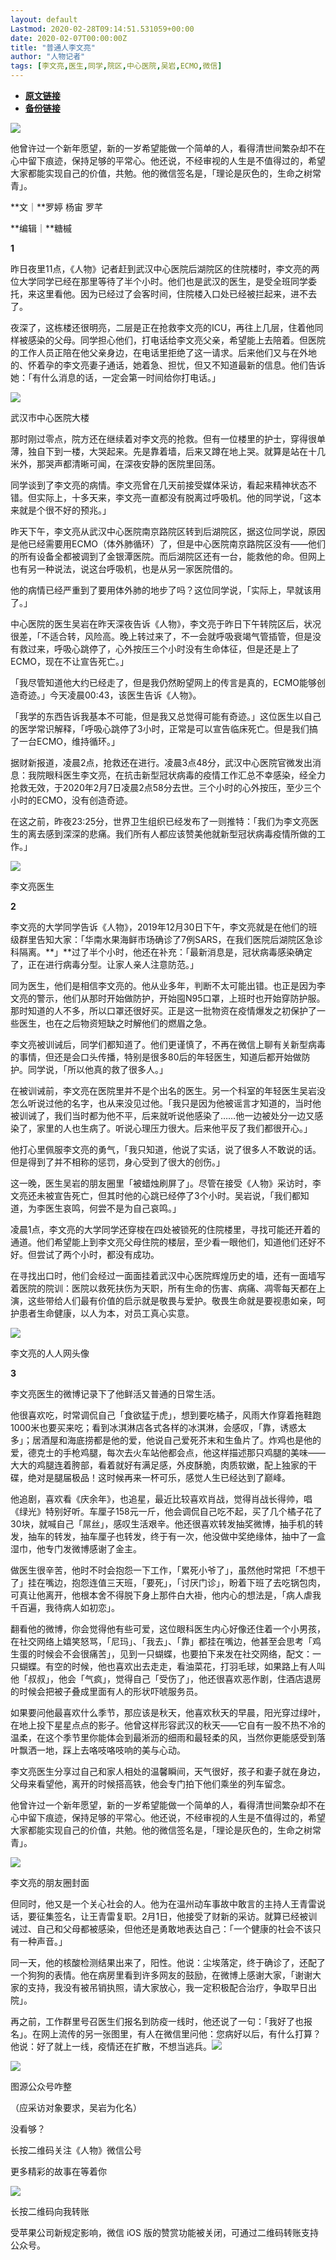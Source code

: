 ```yaml
---
layout: default
Lastmod: 2020-02-28T09:14:51.531059+00:00
date: 2020-02-07T00:00:00Z
title: "普通人李文亮"
author: "人物记者"
tags: [李文亮,医生,同学,院区,中心医院,吴岩,ECMO,微信]
---
```


* [**原文链接**](http://mp.weixin.qq.com/s?__biz=MjEwMzA5NTcyMQ==&mid=2653108513&idx=1&sn=94a83f1fdd776651d3bfec9235da11a3&chksm=4eb2dfe779c556f197d1791eb7b14f1e70b2ca3eccd808318764d7bf89e6271949976753ea51#rd)
* [**备份链接**](http://archive.is/nDykY)


![](/images/post/e9cf3fae5ade928b8dd5a31253fd1ac5.jpg)

他曾许过一个新年愿望，新的一岁希望能做一个简单的人，看得清世间繁杂却不在心中留下痕迹，保持足够的平常心。他还说，不经审视的人生是不值得过的，希望大家都能实现自己的价值，共勉。他的微信签名是，「理论是灰色的，生命之树常青」。

**文｜**罗婷 杨宙 罗芊

**编辑｜**糖槭

**1**

昨日夜里11点，《人物》记者赶到武汉中心医院后湖院区的住院楼时，李文亮的两位大学同学已经在那里等待了半个小时。他们也是武汉的医生，是受全班同学委托，来这里看他。因为已经过了会客时间，住院楼入口处已经被拦起来，进不去了。

夜深了，这栋楼还很明亮，二层是正在抢救李文亮的ICU，再往上几层，住着他同样被感染的父母。同学担心他们，打电话给李文亮父亲，希望能上去陪着。但医院的工作人员正陪在他父亲身边，在电话里拒绝了这一请求。后来他们又与在外地的、怀着孕的李文亮妻子通话，她着急、担忧，但又不知道最新的信息。他们告诉她：「有什么消息的话，一定会第一时间给你打电话。」

![](/images/post/cf52ed5c65a99e73152fc0b98610ad40.jpg)

武汉市中心医院大楼  

那时刚过零点，院方还在继续着对李文亮的抢救。但有一位楼里的护士，穿得很单薄，独自下到一楼，大哭起来。先是靠着墙，后来又蹲在地上哭。就算是站在十几米外，那哭声都清晰可闻，在深夜安静的医院里回荡。

同学谈到了李文亮的病情。李文亮曾在几天前接受媒体采访，看起来精神状态不错。但实际上，十多天来，李文亮一直都没有脱离过呼吸机。他的同学说，「这本来就是个很不好的预兆。」

昨天下午，李文亮从武汉中心医院南京路院区转到后湖院区，据这位同学说，原因是他已经需要用ECMO（体外肺循环）了，但是中心医院南京路院区没有——他们的所有设备全都被调到了金银潭医院。而后湖院区还有一台，能救他的命。但网上也有另一种说法，说这台呼吸机，也是从另一家医院借的。

他的病情已经严重到了要用体外肺的地步了吗？这位同学说，「实际上，早就该用了。」

中心医院的医生吴岩在昨天深夜告诉《人物》，李文亮于昨日下午转院区后，状况很差，「不适合转，风险高。晚上转过来了，不一会就呼吸衰竭气管插管，但是没有救过来，呼吸心跳停了，心外按压三个小时没有生命体征，但是还是上了ECMO，现在不让宣告死亡。」

「我尽管知道他大约已经走了，但是我仍然盼望网上的传言是真的，ECMO能够创造奇迹。」今天凌晨00:43，该医生告诉《人物》。

「我学的东西告诉我基本不可能，但是我又总觉得可能有奇迹。」这位医生以自己的医学常识解释，「呼吸心跳停了3小时，正常是可以宣告临床死亡。但是我们搞了一台ECMO，维持循环。」

据财新报道，凌晨2点，抢救还在进行。凌晨3点48分，武汉中心医院官微发出消息：我院眼科医生李文亮，在抗击新型冠状病毒的疫情工作汇总不幸感染，经全力抢救无效，于2020年2月7日凌晨2点58分去世。三个小时的心外按压，至少三个小时的ECMO，没有创造奇迹。

在这之前，昨夜23:25分，世界卫生组织已经发布了一则推特：「我们为李文亮医生的离去感到深深的悲痛。我们所有人都应该赞美他就新型冠状病毒疫情所做的工作。」

![](/images/post/f9fb8799aa7d4a5de5e03d07e43673bf.jpg)

李文亮医生

**2**

李文亮的大学同学告诉《人物》，2019年12月30日下午，李文亮就是在他们的班级群里告知大家：「华南水果海鲜市场确诊了7例SARS，在我们医院后湖院区急诊科隔离。**」**过了半个小时，他还在补充：「最新消息是，冠状病毒感染确定了，正在进行病毒分型。让家人亲人注意防范。」

同为医生，他们是相信李文亮的。他从业多年，判断不太可能出错。也正是因为李文亮的警示，他们从那时开始做防护，开始囤N95口罩，上班时也开始穿防护服。那时知道的人不多，所以口罩还很好买。正是这一批物资在疫情爆发之初保护了一些医生，也在之后物资短缺之时解他们的燃眉之急。

李文亮被训诫后，同学们都知道了。他们更谨慎了，不再在微信上聊有关新型病毒的事情，但还是会口头传播，特别是很多80后的年轻医生，知道后都开始做防护。同学说，「所以他真的救了很多人。」

在被训诫前，李文亮在医院里并不是个出名的医生。另一个科室的年轻医生吴岩没怎么听说过他的名字，也从来没见过他。「我只是因为他被谣言才知道的，当时他被训诫了，我们当时都为他不平，后来就听说他感染了……他一边被处分一边又感染了，家里的人也生病了。听说心理压力很大。后来他平反了我们都很开心。」

他打心里佩服李文亮的勇气，「我只知道，他说了实话，说了很多人不敢说的话。但是得到了并不相称的惩罚，身心受到了很大的创伤。」

这一晚，医生吴岩的朋友圈里「被蜡烛刷屏了」。尽管在接受《人物》采访时，李文亮还未被宣告死亡，但其时他的心跳已经停了3个小时。吴岩说，「我们都知道，为李医生哀鸣，何尝不是为自己哀鸣。」

凌晨1点，李文亮的大学同学还穿梭在四处被锁死的住院楼里，寻找可能还开着的通道。他们希望能上到李文亮父母住院的楼层，至少看一眼他们，知道他们还好不好。但尝试了两个小时，都没有成功。

在寻找出口时，他们会经过一面面挂着武汉中心医院辉煌历史的墙，还有一面墙写着医院的院训：医院以救死扶伤为天职，所有生命的伤害、病痛、凋零每天都在上演，这些带给人们最有价值的启示就是敬畏与爱护。敬畏生命就是要视患如亲，呵护患者生命健康，以人为本，对员工真心实意。

![](/images/post/d12584c9621e0230bd0982860dbd3de1.jpg)

李文亮的人人网头像  

**3**

李文亮医生的微博记录下了他鲜活又普通的日常生活。

他很喜欢吃，时常调侃自己「食欲猛于虎」，想到要吃橘子，风雨大作穿着拖鞋跑1000米也要买来吃；看到冰淇淋店各式各样的冰淇淋，会感叹，「靠，诱惑太多」；居酒屋和海底捞都是他的爱，他说自己爱死芥末和生鱼片了。炸鸡也是他的爱，德克士的手枪鸡腿，每次去火车站他都会点，他这样描述那只鸡腿的美味——大大的鸡腿连着胯部，看着就好有满足感，外皮酥脆，肉质软嫩，配上独家的干碟，绝对是腿届极品！这时候再来一杯可乐，感觉人生已经达到了巅峰。

他追剧，喜欢看《庆余年》，也追星，最近比较喜欢肖战，觉得肖战长得帅，唱《绿光》特别好听。车厘子158元一斤，他会调侃自己吃不起，买了几个橘子花了30块，就喊自己「屌丝」，感叹生活艰辛。他还很喜欢转发抽奖微博，抽手机的转发，抽车的转发，抽车厘子也转发，终于有一次，他没做中奖绝缘体，抽中了一盒湿巾，他专门发微博感谢了金主。

做医生很辛苦，他时不时会抱怨一下工作，「累死小爷了」，虽然他时常把「不想干了」挂在嘴边，抱怨连值三天班，「要死」，「讨厌门诊」，盼着下班了去吃锅包肉，可真让他离开，他根本舍不得脱下身上那件白大褂，他内心的想法是，「病人虐我千百遍，我待病人如初恋」。

翻看他的微博，你会觉得他有些可爱，这位眼科医生内心好像还住着一个小男孩，在社交网络上嬉笑怒骂，「尼玛」、「我去」、「靠」都挂在嘴边，他甚至会思考「鸡生蛋的时候会不会很痛苦」，见到一只蝴蝶，也要拍下来发在社交网络，配文：一只蝴蝶。有空的时候，他也喜欢出去走走，看油菜花，打羽毛球，如果路上有人叫他「叔叔」，他会「气疯」，觉得自己「受伤了」，他还很喜欢恶作剧，住酒店退房的时候会把被子叠成里面有人的形状吓唬服务员。

如果要问他最喜欢什么季节，那应该是秋天，他喜欢秋天的早晨，阳光穿过绿叶，在地上投下星星点点的影子。他曾这样形容武汉的秋天——它自有一股不热不冷的温柔，在这个季节里你能体会到最淅沥的细雨和最轻柔的风，当然你更能感受到落叶飘洒一地，踩上去咯吱咯吱响的美与心动。

李文亮医生分享过自己和家人相处的温馨瞬间，天气很好，孩子和妻子就在身边，父母来看望他，离开的时候搭高铁，他会专门拍下他们乘坐的列车留念。

他曾许过一个新年愿望，新的一岁希望能做一个简单的人，看得清世间繁杂却不在心中留下痕迹，保持足够的平常心。他还说，不经审视的人生是不值得过的，希望大家都能实现自己的价值，共勉。他的微信签名是，「理论是灰色的，生命之树常青」。

![](/images/post/d114be651aa376c386086bd1049c60cf.jpg)

李文亮的朋友圈封面  

但同时，他又是一个关心社会的人。他为在温州动车事故中敢言的主持人王青雷说话，要征集签名，让王青雷复职。2月1日，他接受了财新的采访。就算已经被训诫过、自己和父母都被感染，但他还是勇敢地表达自己：「一个健康的社会不该只有一种声音。」

同一天，他的核酸检测结果出来了，阳性。他说：尘埃落定，终于确诊了，还配了一个狗狗的表情。他在病房里看到许多网友的鼓励，在微博上感谢大家，「谢谢大家的支持，我没有被吊销执照，请大家放心，我一定积极配合治疗，争取早日出院」。

再之前，工作群里号召医生们报名到防疫一线时，他还说了一句：「我好了也报名」。在网上流传的另一张图里，有人在微信里问他：您病好以后，有什么打算？他说：好了就上一线，疫情还在扩散，不想当逃兵。![](/images/post/191ce5f2b632937013de67e3972708f6.jpg)

![](/images/post/21c43ec3fb7a3e5939da833c34d358ac.jpg)

图源公众号咋整

（应采访对象要求，吴岩为化名）

  

没看够？

长按二维码关注《人物》微信公号

更多精彩的故事在等着你

![](/images/post/95d8176a194b2b8a16c260bb107dfb6f.jpg)

长按二维码向我转账

受苹果公司新规定影响，微信 iOS 版的赞赏功能被关闭，可通过二维码转账支持公众号。

